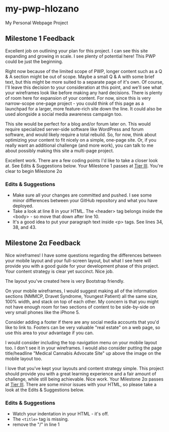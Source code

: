 # my-pwp-hlozano
My Personal Webpage Project

## Milestone 1 Feedback
Excellent job on outlining your plan for this project. I can see this site expanding and growing in scale. I see plenty of potential here! This PWP could be just the beginning. 

Right now because of the limited scope of PWP, longer content such as a Q &amp; A section might be out of scope. Maybe a small Q &amp; A with some brief text, but this might be more suited to a separate page of it's own. Of course, I'll leave this decision to your consideration at this point, and we'll see what your wireframes look like before making any hard decisions. There is plenty of room here for expansion of your content. For now, since this is very narrow-scope one-page project - you could think of this page as a launchpad for a larger, more feature-rich site down the line. It could also be used alongside a social media awareness campaign too.

This site would be perfect for a blog and/or forum later on. This would require specialized server-side software like WordPress and forum software, and would likely require a total rebuild. So, for now, think about optimizing your content to fit nicely on a simple, one-page site. Or, if you really want an additional challenge (and more work), you can talk to me about possibly making this site a multi-page project.

Excellent work. There are a few coding points I'd like to take a closer look at. See Edits &amp; Suggestions below. Your Milestone 1 passes at [Tier III](https://bootcamp-coders.cnm.edu/projects/personal/rubric/). You're clear to begin Milestone 2&alpha;

### Edits &amp; Suggestions
- Make sure all your changes are committed and pushed. I see some minor differences between your GitHub repository and what you have deployed.
- Take a look at line 8 in your HTML. The &lt;header&gt; tag belongs inside the &lt;body&gt; - so move that down after line 10.
- It's a good idea to put your paragraph text inside &lt;p&gt; tags. See lines 34, 38, and 43.

## Milestone 2&alpha; Feedback
Nice wireframes! I have some questions regarding the differences between your mobile layout and your full-screen layout, but what I see here will provide you with a good guide for your development phase of this project. Your content strategy is clear yet succinct. Nice job.

The layout you've created here is very Bootstrap friendly.

On your mobile wireframes, I would suggest making all of the information sections (NMMCP, Dravet Syndrome, Youngest Patient) all the same size, 100% width, and stack on top of each other. My concern is that you might not have enough room for two sections of content to be side-by-side on very small phones like the iPhone 5.

Consider adding a footer if there are any social media accounts that you'd like to link to. Footers can be very valuable "real estate" on a web page, so use this area to your advantage if you can. 

I would consider including the top navigation menu on your mobile layout too. I don't see it in your wireframes. I would also consider putting the page title/headline "Medical Cannabis Advocate Site" up above the image on the mobile layout too. 

I love that you've kept your layouts and content strategy simple. This project should provide you with a great learning experience and a fair amount of challenge, while still being achievable. Nice work. Your Milestone 2&alpha; passes at [Tier III](https://bootcamp-coders.cnm.edu/projects/personal/rubric/). There are some minor issues with your HTML, so please take a look at the Edits &amp; Suggestions below.

### Edits &amp; Suggestions
- Watch your indentation in your HTML - it's off.
- The `<title>` tag is missing.
- remove the "/" in line 1
